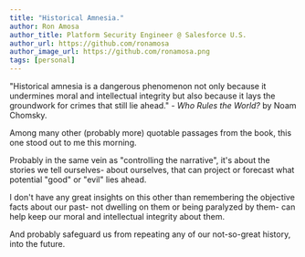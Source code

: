 ```yaml
---
title: "Historical Amnesia."
author: Ron Amosa
author_title: Platform Security Engineer @ Salesforce U.S.
author_url: https://github.com/ronamosa
author_image_url: https://github.com/ronamosa.png
tags: [personal]
---
```


"Historical amnesia is a dangerous phenomenon not only because it
undermines moral and intellectual integrity but also because it lays the
groundwork for crimes that still lie ahead." - _Who Rules the World?_ by Noam
Chomsky.

Among many other (probably more) quotable passages from the book, this one stood out to me this morning.

Probably in the same vein as "controlling the narrative", it's about the stories we tell ourselves- about ourselves, that can project or forecast what potential "good" or "evil" lies ahead.

I don't have any great insights on this other than remembering the
objective facts about our past- not dwelling on them or being
paralyzed by them- can help keep our moral and intellectual integrity
about them.

And probably safeguard us from repeating any of our not-so-great
history, into the future.
